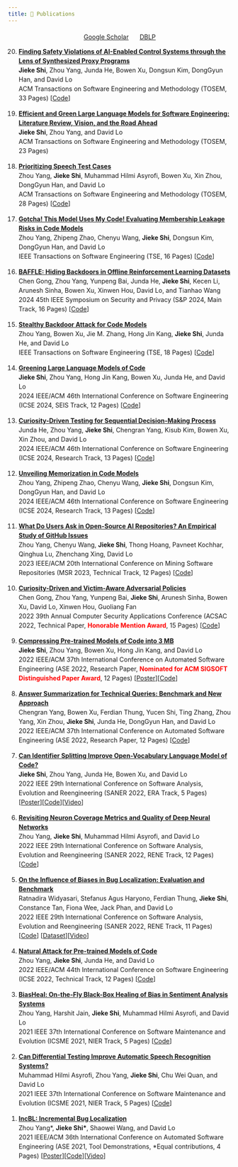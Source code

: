 ```yaml
---
title: 📖 Publications
---
```



<div style="margin-top: 20px; display: flex; justify-content: center; align-items: center;">
  <!-- Google Scholar Icon and Link -->
  <div style="margin-right: 25px;">
    <i class="fas fa-graduation-cap" style="color: #1f4e9a;"></i>
    <a href="https://scholar.google.com/citations?hl=en&user=wIbgZVoAAAAJ&view_op=list_works&sortby=pubdate" target="_blank">Google Scholar</a>
  </div>

  <!-- DBLP Icon and Link -->
  <div>
    <i class="fas fa-book" style="color: #1f4e9a;"></i>
    <a href="https://dblp.uni-trier.de/pid/246/7302.html" target="_blank">DBLP</a>
  </div>
</div>



<ol reversed>
<li style="line-height: 1.5; margin-bottom: 1em;">
    <a href="https://arxiv.org/abs/2410.04986" target="_blank">
    <b>Finding Safety Violations of AI-Enabled Control Systems through the Lens of Synthesized Proxy Programs</b></b>
    </a></br>
    <b>Jieke Shi</b>, Zhou Yang, Junda He, Bowen Xu, Dongsun Kim, DongGyun Han, and David Lo<br>
    ACM Transactions on Software Engineering and Methodology (TOSEM, 33 Pages) [<a href= "https://github.com/soarsmu/Synthify" target="_blank">Code</a>]
</li>

<li style="line-height: 1.5; margin-bottom: 1em;">
    <a href="https://arxiv.org/pdf/2404.04566" target="_blank">
    <b>Efficient and Green Large Language Models for Software Engineering: Literature Review, Vision, and the Road Ahead</b></b>
    </a></br>
    <b>Jieke Shi</b>, Zhou Yang, and David Lo<br>
    ACM Transactions on Software Engineering and Methodology (TOSEM, 23 Pages)
</li>

<li style="line-height: 1.5; margin-bottom: 1em;">
    <a href="https://arxiv.org/pdf/2302.00330" target="_blank">
    <b>Prioritizing Speech Test Cases</b></b>
    </a></br>
    Zhou Yang, <b>Jieke Shi</b>, Muhammad Hilmi Asyrofi, Bowen Xu, Xin Zhou, DongGyun Han, and David Lo <br>
    ACM Transactions on Software Engineering and Methodology (TOSEM, 28 Pages) [<a href= "https://github.com/yangzhou6666/ASRProphet" target="_blank">Code</a>]
</li>

<li style="line-height: 1.5; margin-bottom: 1em;">
    <a href="https://arxiv.org/pdf/2310.01166" target="_blank">
    <b>Gotcha! This Model Uses My Code! Evaluating Membership Leakage Risks in Code Models</b></b>
    </a></br>
    Zhou Yang, Zhipeng Zhao, Chenyu Wang, <b>Jieke Shi</b>, Dongsun Kim, DongGyun Han, and David Lo <br>
    IEEE Transactions on Software Engineering (TSE, 16 Pages) [<a href= "" target="_blank">Code</a>]
</li>

<li style="line-height: 1.5; margin-bottom: 1em;">
    <a href="https://arxiv.org/pdf/2210.04688" target="_blank">
    <b>BAFFLE: Hiding Backdoors in Offline Reinforcement Learning Datasets</b></b>
    </a></br>
    Chen Gong, Zhou Yang, Yunpeng Bai, Junda He, <b>Jieke Shi</b>, Kecen Li, Arunesh Sinha, Bowen Xu, Xinwen Hou, David Lo, and Tianhao Wang <br>
    2024 45th IEEE Symposium on Security and Privacy (S&P 2024, Main Track, 16 Pages) [<a href= "https://github.com/2019ChenGong/Offline_RL_Poisoner" target="_blank">Code</a>]
</li>

<li style="line-height: 1.5; margin-bottom: 1em;">
    <a href="https://arxiv.org/pdf/2301.02496" target="_blank">
    <!--<font color='red'>[Top-tier]</font>-->
    <b>Stealthy Backdoor Attack for Code Models</b>
</a></br>
    Zhou Yang, Bowen Xu, Jie M. Zhang, Hong Jin Kang, <b>Jieke Shi</b>, Junda He, and David Lo <br>
    IEEE Transactions on Software Engineering (TSE, 18 Pages) [<a href= "https://github.com/yangzhou6666/adversarial-backdoor-for-code-models" target="_blank">Code</a>]
</li>

<li style="line-height: 1.5; margin-bottom: 1em;">
    <a href="https://arxiv.org/pdf/2309.04076" target="_blank">
    <b>Greening Large Language Models of Code</b></b>
    </a></br>
    <b>Jieke Shi</b>, Zhou Yang, Hong Jin Kang, Bowen Xu, Junda He, and David Lo <br>
    2024 IEEE/ACM 46th International Conference on Software Engineering (ICSE 2024, SEIS Track, 12 Pages) [<a href= "https://github.com/soarsmu/Avatar" target="_blank">Code</a>]
</li>

<li style="line-height: 1.5; margin-bottom: 1em;">
    <a href="https://dl.acm.org/doi/pdf/10.1145/3597503.3639149" target="_blank">
    <!--<font color='red'>[Top-tier]</font>-->
    <b>Curiosity-Driven Testing for Sequential Decision-Making Process</b></a></br>
    Junda He, Zhou Yang, <b>Jieke Shi</b>, Chengran Yang, Kisub Kim, Bowen Xu, Xin Zhou, and David Lo <br>
    2024 IEEE/ACM 46th International Conference on Software Engineering (ICSE 2024, Research Track, 13 Pages) [<a href= "https://figshare.com/s/6d7a984f6ef797904d4b" target="_blank">Code</a>]
</li>

<li style="line-height: 1.5; margin-bottom: 1em;">
    <a href="https://arxiv.org/pdf/2308.09932" target="_blank">
    <b>Unveiling Memorization in Code Models</b></a><br>
    Zhou Yang, Zhipeng Zhao, Chenyu Wang, <b>Jieke Shi</b>, Dongsun Kim, DongGyun Han, and David Lo <br>
    2024 IEEE/ACM 46th International Conference on Software Engineering (ICSE 2024, Research Track, 13 Pages) [<a href= "https://github.com/yangzhou6666/Privacy-in-Code-Models" target="_blank">Code</a>]
</li>

<li style="line-height: 1.5; margin-bottom: 1em;">
    <a href="https://arxiv.org/pdf/2303.09795.pdf" target="_blank">
    <b>What Do Users Ask in Open-Source AI Repositories? An Empirical Study of GitHub Issues</b></a> </br>
    Zhou Yang, Chenyu Wang, <b>Jieke Shi</b>, Thong Hoang, Pavneet Kochhar, Qinghua Lu, Zhenchang Xing, David Lo <br>
    2023 IEEE/ACM 20th International Conference on Mining Software Repositories (MSR 2023, Technical Track, 12 Pages) [<a href= "https://github.com/soarsmu/Mining-AI-repos-issues" target="_blank">Code</a>]
</li>

<li style="line-height: 1.5; margin-bottom: 1em;">
    <a href="../pubs/ACSAC_2022.pdf" target="_blank">
    <!--<font color='red'>[Top-tier]</font>-->
    <b>Curiosity-Driven and Victim-Aware Adversarial Policies</b></a> <br>
    Chen Gong, Zhou Yang, Yunpeng Bai, <b>Jieke Shi</b>, Arunesh Sinha, Bowen Xu, David Lo, Xinwen Hou, Guoliang Fan <br>
    2022 39th Annual Computer Security Applications Conference (ACSAC 2022, Technical Paper, <i class="fas fa-medal" style="color:red;"></i><font color="red"><b>Honorable Mention Award</b></font>, 15 Pages)  [<a href= "https://github.com/soarsmu/Curiosity_in_Adversarial_Policy" target="_blank">Code</a>]
</li>

<li style="line-height: 1.5; margin-bottom: 1em;">
    <a href="../pubs/ASE_2022.pdf" target="_blank">
    <b>Compressing Pre-trained Models of Code into 3 MB</b></a> </br>
    <b>Jieke Shi</b>, Zhou Yang, Bowen Xu, Hong Jin Kang, and David Lo </br>
    2022 IEEE/ACM 37th International Conference on Automated Software Engineering (ASE 2022, Research Paper, <i class="fas fa-medal" style="color:red;"></i><font color="red"><b>Nominated for ACM SIGSOFT Distinguished Paper Award</b></font>, 12 Pages) [<a href= "../pubs/ASE_2022_poster.pdf" target="_blank">Poster</a>][<a href= "https://github.com/soarsmu/Compressor" target="_blank">Code</a>]
</li>

<li style="line-height: 1.5; margin-bottom: 1em;">
    <a href="https://arxiv.org/pdf/2209.10868.pdf" target="_blank">
    <b>Answer Summarization for Technical Queries: Benchmark and New Approach</b></a> </br>
    Chengran Yang, Bowen Xu, Ferdian Thung, Yucen Shi, Ting Zhang, Zhou Yang, Xin Zhou, <b>Jieke Shi</b>, Junda He, DongGyun Han, and David Lo </br>
    2022 IEEE/ACM 37th International Conference on Automated Software Engineering (ASE 2022, Research Paper, 12 Pages) [<a href= "https://github.com/TechSumBot/TechSumBot" target="_blank">Code</a>]
</li>

<li style="line-height: 1.5; margin-bottom: 1em;">
	<a href="../pubs/SANER_2022_1.pdf" target="_blank">
	<b>Can Identifier Splitting Improve Open-Vocabulary Language Model of Code?</b></a> </br>
	<b>Jieke Shi</b>, Zhou Yang, Junda He, Bowen Xu, and David Lo </br>
	2022 IEEE 29th International Conference on Software Analysis, Evolution and Reengineering (SANER 2022, ERA Track, 5 Pages) [<a href= "../pubs/SANER_poster.pdf" target="_blank">Poster</a>][<a href= "https://github.com/soarsmu/CodeNLM.git" target="_blank">Code</a>][<a href= "https://youtu.be/wFB_w6gHgcI" target="_blank">Video</a>]
	</li>

<li style="line-height: 1.5; margin-bottom: 1em;">
    <a href="../pubs/SANER_2022_3.pdf" target="_blank">
    <b>Revisiting Neuron Coverage Metrics and Quality of Deep Neural Networks</b></a> </br>
    Zhou Yang, <b>Jieke Shi</b>, Muhammad Hilmi Asyrofi, and David Lo </br>
    2022 IEEE 29th International Conference on Software Analysis, Evolution and Reengineering (SANER 2022, RENE Track, 12 Pages) [<a href= "https://github.com/soarsmu/Revisiting_Neuron_Coverage.git" target="_blank">Code</a>]
</li>

<li style="line-height: 1.5; margin-bottom: 1em;">
    <a href="../pubs/SANER_2022_2.pdf" target="_blank">
    <b>On the Influence of Biases in Bug Localization: Evaluation and Benchmark</b></a> </br>
    Ratnadira Widyasari, Stefanus Agus Haryono, Ferdian Thung, <b>Jieke Shi</b>, Constance Tan, Fiona Wee, Jack Phan, and David Lo </br>
    2022 IEEE 29th International Conference on Software Analysis, Evolution and Reengineering (SANER 2022, RENE Track, 11 Pages) [<a href= "https://github.com/jiekeshi/Bias-in-BL.git" target="_blank">Code</a>] [<a href= "https://github.com/soarsmu/Python-Bug-Report-Dataset" target="_blank">Dataset</a>][<a href= "https://youtu.be/NDwtTHdsHS4" target="_blank">Video</a>]
</li>

<li style="line-height: 1.5; margin-bottom: 1em;">
	<a href="../pubs/ICSE_2022.pdf" target="_blank">
	<b>Natural Attack for Pre-trained Models of Code</b></a> </br>
	Zhou Yang, <b>Jieke Shi</b>, Junda He, and David Lo </br>
	2022 IEEE/ACM 44th International Conference on Software Engineering (ICSE 2022, Technical Track, 12 Pages) [<a href= "https://github.com/soarsmu/attack-pretrain-models-of-code.git" target="_blank">Code</a>]
</li>

<li style="line-height: 1.5; margin-bottom: 1em;">
	<a href="../pubs/BiasHeal.pdf" target="_blank">
	<b>BiasHeal: On-the-Fly Black-Box Healing of Bias in Sentiment Analysis Systems</b></a> </br>
	Zhou Yang, Harshit Jain, <b>Jieke Shi</b>, Muhammad Hilmi Asyrofi, and David Lo </br>
	2021 IEEE 37th International Conference on Software Maintenance and Evolution (ICSME 2021, NIER Track, 5 Pages) [<a href= "https://github.com/yangzhou6666/BiasFinder/tree/self-healing" target="_blank">Code</a>]
</li>

<li style="line-height: 1.5; margin-bottom: 1em;">
	<a href="../pubs/ASREvolve.pdf" target="_blank">
	<b>Can Differential Testing Improve Automatic Speech Recognition Systems?</b></a> </br>
	Muhammad Hilmi Asyrofi, Zhou Yang, <b>Jieke Shi</b>, Chu Wei Quan, and David Lo </br>
	2021 IEEE 37th International Conference on Software Maintenance and Evolution (ICSME 2021, NIER Track, 5 Pages) [<a href= "https://github.com/mhilmiasyrofi/CrossASRv2" target="_blank">Code</a>]
</li>

<li style="line-height: 1.5; margin-bottom: 1em;">
	<a href="../pubs/incbl.pdf" target="_blank">
	<b>IncBL: Incremental Bug Localization</b></a> </br>
	Zhou Yang*, <b>Jieke Shi*</b>, Shaowei Wang, and David Lo </br>
	2021 IEEE/ACM 36th International Conference on Automated Software Engineering (ASE 2021, Tool Demonstrations, *Equal contributions, 4 Pages) [<a href= "../pubs/IncBL_poster.pdf" target="_blank">Poster</a>][<a href= "https://github.com/soarsmu/IncBL" target="_blank">Code</a>][<a href= "https://youtu.be/G4gMuvlJSb0" target="_blank">Video</a>]
</li>

</ol>


